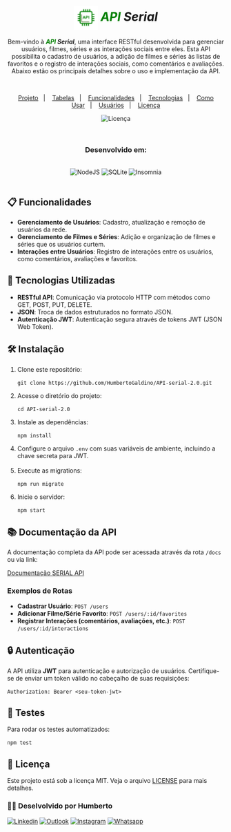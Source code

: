 <h1 align="center" style="font-style: italic;">
  <img alt="Logo da API" src="./src/assets/favicon.svg" style="width=55px; height: 55px;vertical-align: middle;">
  <span style="color: green; font-style: italic;">API</span> Serial
</h1>


<p align="center">Bem-vindo à <strong style="font-style: italic;" ><span style="color: green; font-style: italic;">API</span> Serial</strong>, uma interface RESTful desenvolvida para gerenciar usuários, filmes, séries e as interações sociais entre eles. Esta API possibilita o cadastro de usuários, a adição de filmes e séries às listas de favoritos e o registro de interações sociais, como comentários e avaliações. Abaixo estão os principais detalhes sobre o uso e implementação da API.</p>

<br>

<p align="center">
  <a href="#projeto">Projeto</a>&nbsp;&nbsp;&nbsp;|&nbsp;&nbsp;&nbsp;
  <a href="#tabelas">Tabelas</a>&nbsp;&nbsp;&nbsp;|&nbsp;&nbsp;&nbsp;
  <a href="#funcionalidades">Funcionalidades</a>&nbsp;&nbsp;&nbsp;|&nbsp;&nbsp;&nbsp;
  <a href="#tecnologias">Tecnologias</a>&nbsp;&nbsp;&nbsp;|&nbsp;&nbsp;&nbsp;
  <a href="#como-usar">Como Usar</a>&nbsp;&nbsp;&nbsp;|&nbsp;&nbsp;&nbsp;
  <a href="#usuarios">Usuários</a>&nbsp;&nbsp;&nbsp;|&nbsp;&nbsp;&nbsp;
  <a href="#licenca">Licença</a>
</p>

<p align="center">
  <img alt="Licença" src="https://img.shields.io/static/v1?label=license&message=MIT&color=49AA26&labelColor=000000">
</p>

<br>
<h3 align="center">Desenvolvido em: </h3>
<br>
<div align="center">
    <img alt="NodeJS"src="https://img.shields.io/badge/node.js-6DA55F?style=for-the-badge&logo=node.js&logoColor=white">
    <img alt="SQLite" src="https://img.shields.io/badge/SQLite-000?style=for-the-badge&logo=sqlite&logoColor=07405E">
    <img alt="Insomnia" src="https://img.shields.io/badge/Insomnia-5849be?style=for-the-badge&logo=Insomnia&logoColor=white">
</div>
<br>

<h2>📋 Funcionalidades</h2>
    <ul>
        <li><strong>Gerenciamento de Usuários</strong>: Cadastro, atualização e remoção de usuários da rede.</li>
        <li><strong>Gerenciamento de Filmes e Séries</strong>: Adição e organização de filmes e séries que os usuários curtem.</li>
        <li><strong>Interações entre Usuários</strong>: Registro de interações entre os usuários, como comentários, avaliações e favoritos.</li>
    </ul>

<h2>🚀 Tecnologias Utilizadas</h2>
    <ul>
        <li><strong>RESTful API</strong>: Comunicação via protocolo HTTP com métodos como GET, POST, PUT, DELETE.</li>
        <li><strong>JSON</strong>: Troca de dados estruturados no formato JSON.</li>
        <li><strong>Autenticação JWT</strong>: Autenticação segura através de tokens JWT (JSON Web Token).</li>
    </ul>

<h2>🛠️ Instalação</h2>
    <ol>
        <li>Clone este repositório:
            <pre><code>git clone https://github.com/HumbertoGaldino/API-serial-2.0.git</code></pre>
        </li>
        <li>Acesse o diretório do projeto:
            <pre><code>cd API-serial-2.0</code></pre>
        </li>
        <li>Instale as dependências:
            <pre><code>npm install</code></pre>
        </li>
        <li>Configure o arquivo <code>.env</code> com suas variáveis de ambiente, incluindo a chave secreta para JWT.</li>
        <br>
        <li>Execute as migrations:
            <pre><code>npm run migrate</code></pre>
        </li>
        <li>Inicie o servidor:
            <pre><code>npm start</code></pre>
        </li>
    </ol>

<h2>📚 Documentação da API</h2>
    <p>A documentação completa da API pode ser acessada através da rota <code>/docs</code> ou via link:</p>
    <p><a href="">Documentação SERIAL API</a></p>

<h3>Exemplos de Rotas</h3>
    <ul>
        <li><strong>Cadastrar Usuário</strong>: <code>POST /users</code></li>
        <li><strong>Adicionar Filme/Série Favorito</strong>: <code>POST /users/:id/favorites</code></li>
        <li><strong>Registrar Interações (comentários, avaliações, etc.)</strong>: <code>POST /users/:id/interactions</code></li>
    </ul>

<h2>🔒 Autenticação</h2>
    <p>A API utiliza <strong>JWT</strong> para autenticação e autorização de usuários. Certifique-se de enviar um token válido no cabeçalho de suas requisições:</p>
    <pre><code>Authorization: Bearer &lt;seu-token-jwt&gt;</code></pre>

<h2>🧪 Testes</h2>
    <p>Para rodar os testes automatizados:</p>
    <pre><code>npm test</code></pre>

<h2>📄 Licença</h2>
    <p>Este projeto está sob a licença MIT. Veja o arquivo <a href="LICENSE">LICENSE</a> para mais detalhes.</p>


<h3>👨‍💻 Deselvolvido por Humberto</h3>

[![Linkedin](https://img.shields.io/badge/LinkedIn-512BD4?style=for-the-badge&logo=linkedin&logoColor=white)](humberto.galdino@live.com)
[![Outlook](https://img.shields.io/badge/Outlook-0078D4?style=for-the-badge&logo=microsoftoutlook&logoColor=white>)](https://www.digitalhouse.com/br)
[![Instagram](https://img.shields.io/badge/Instagram-E4405F?style=for-the-badge&logo=instagram&logoColor=white)](https://www.instagram.com/humberto.galdino/)
[![Whatsapp](https://img.shields.io/badge/WhatsApp-25D366?style=for-the-badge&logo=whatsapp&logoColor=white)](https://wa.me/5562999742142?text=Ol%C3%A1+Humberto%2C+visualizei+seu+perfil+no+GitHub)